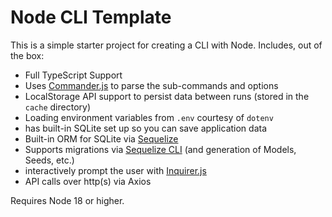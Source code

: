# Node CLI Template

This is a simple starter project for creating a CLI with Node. Includes, out of the box:

- Full TypeScript Support
- Uses [Commander.js](https://github.com/tj/commander.js) to parse the sub-commands and options
- LocalStorage API support to persist data between runs (stored in the `cache` directory)
- Loading environment variables from `.env` courtesy of `dotenv`
- has built-in SQLite set up so you can save application data
- Built-in ORM for SQLite via [Sequelize](https://sequelize.org/)
- Supports migrations via [Sequelize CLI](https://github.com/sequelize/cli) (and generation of Models, Seeds, etc.)
- interactively prompt the user with [Inquirer.js](https://github.com/SBoudrias/Inquirer.js)
- API calls over http(s) via Axios

Requires Node 18 or higher.
